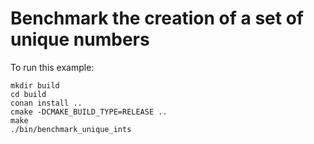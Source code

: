 # Benchmark the creation of a set of unique numbers

To run this example:
```
mkdir build
cd build
conan install ..
cmake -DCMAKE_BUILD_TYPE=RELEASE ..
make
./bin/benchmark_unique_ints
```